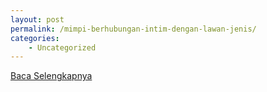```yaml
---
layout: post
permalink: /mimpi-berhubungan-intim-dengan-lawan-jenis/
categories:
    - Uncategorized
---
```


[Baca Selengkapnya](/05)